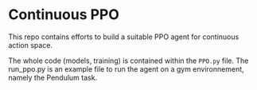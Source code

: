 # Continuous PPO
This repo contains efforts to build a suitable PPO agent for continuous action space. 

The whole code (models, training) is contained within the `PPO.py` file. The run_ppo.py is an example file to run the agent on a gym environnement, namely the Pendulum task. 
